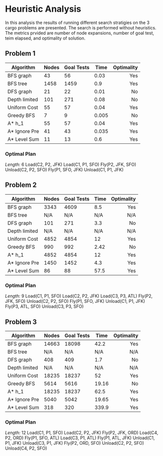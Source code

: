 # Heuristic Analysis
In this analysis the results of running different search stratigies on the 3 cargo problems are presented. The search is performed without heuristics. The metrics prvided are number of node expansions, number of goal test, teim elapsed, and optimality of solution.

## Problem 1
| Algorithm | Nodes | Goal Tests | Time | Optimality |
| ---       | ---   | ---        | ---  | ---:       |
| BFS graph | 43    | 56         | 0.03 | Yes         |
| BFS tree  | 1458  | 1459       | 0.9  | Yes        |
| DFS graph | 21    | 22         | 0.01 | No         |
| Depth limited | 101    | 271         | 0.08 | No         |
| Uniform Cost | 55    | 57         | 0.04 | Yes         |
| Greedy BFS | 7    | 9         | 0.005 | No         |
| A* h_1 | 55    | 57         | 0.04 | Yes         |
| A* Ignore Pre | 41    | 43         | 0.035 | Yes         |
| A* Level Sum | 11    | 13         | 0.6 | Yes         |

### Optimal Plan
_Length:_ 6
Load(C2, P2, JFK)
Load(C1, P1, SFO)
Fly(P2, JFK, SFO)
Unload(C2, P2, SFO)
Fly(P1, SFO, JFK)
Unload(C1, P1, JFK)

## Problem 2
| Algorithm | Nodes | Goal Tests | Time | Optimality |
| ---       | ---   | ---        | ---  | ---:       |
| BFS graph | 3343    | 4609         | 8.5 | Yes         |
| BFS tree  | N/A  | N/A       | N/A  | N/A        |
| DFS graph | 101    | 271         | 3.3 | No         |
| Depth limited | N/A  | N/A       | N/A  | N/A        |
| Uniform Cost | 4852    | 4854         | 12 | Yes         |
| Greedy BFS | 990    | 992         | 2.42 | No         |
| A* h_1 | 4852    | 4854         | 12 | Yes         |
| A* Ignore Pre |1450    | 1452         | 4.3 | Yes         |
| A* Level Sum | 86    | 88         | 57.5 | Yes         |

### Optimal Plan
_Length:_ 9
Load(C1, P1, SFO)
Load(C2, P2, JFK)
Load(C3, P3, ATL)
Fly(P2, JFK, SFO)
Unload(C2, P2, SFO)
Fly(P1, SFO, JFK)
Unload(C1, P1, JFK)
Fly(P3, ATL, SFO)
Unload(C3, P3, SFO)

## Problem 3
| Algorithm | Nodes | Goal Tests | Time | Optimality |
| ---       | ---   | ---        | ---  | ---:       |
| BFS graph | 14663    | 18098         | 42.2 | Yes         |
| BFS tree  | N/A  | N/A       | N/A  | N/A        |
| DFS graph | 408    | 409         | 1.7 | No         |
| Depth limited | N/A  | N/A       | N/A  | N/A        |
| Uniform Cost | 18235    | 18237         | 52 | Yes         |
| Greedy BFS | 5614    | 5616         | 19.16 | No         |
| A* h_1 | 18235    | 18237         | 62.5 | Yes         |
| A* Ignore Pre |5040    | 5042         | 19.65 | Yes         |
| A* Level Sum | 318    | 320         | 339.9 | Yes         |

### Optimal Plan
_Length:_ 12
Load(C1, P1, SFO)
Load(C2, P2, JFK)
Fly(P2, JFK, ORD)
Load(C4, P2, ORD)
Fly(P1, SFO, ATL)
Load(C3, P1, ATL)
Fly(P1, ATL, JFK)
Unload(C1, P1, JFK)
Unload(C3, P1, JFK)
Fly(P2, ORD, SFO)
Unload(C2, P2, SFO)
Unload(C4, P2, SFO)

